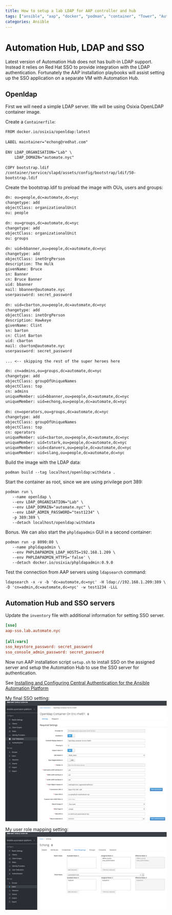 ```yaml
---
title: How to setup a lab LDAP for AAP controller and hub
tags: ["ansible", "aap", "docker", "podman", "container", "Tower", "Automation Hub", "LDAP", "OpenLDAP" ]
categories: Ansible
---
```


# Automation Hub, LDAP and SSO
Latest version of Automation Hub does not has built-in LDAP support.  Instead it relies on Red Hat SSO to provide integration with the LDAP authentication.  Fortunately the AAP installation playbooks will assist setting up the SSO application on a separate VM with Automation Hub.

## Openldap
First we will need a simple LDAP server.  We will be using Osixia OpenLDAP container image.

Create a `Containerfile`:
````docker
FROM docker.io/osixia/openldap:latest

LABEL maintainer="echong@redhat.com"

ENV LDAP_ORGANISATION="Lab" \
    LDAP_DOMAIN="automate.nyc"

COPY bootstrap.ldif /container/service/slapd/assets/config/bootstrap/ldif/50-bootstrap.ldif
````

Create the bootstrap.ldif to preload the image with OUs, users and groups:
````ldif
dn: ou=people,dc=automate,dc=nyc
changetype: add
objectClass: organizationalUnit
ou: people

dn: ou=groups,dc=automate,dc=nyc
changetype: add
objectClass: organizationalUnit
ou: groups

dn: uid=bbanner,ou=people,dc=automate,dc=nyc
changetype: add
objectClass: inetOrgPerson
description: The Hulk
givenName: Bruce
sn: Banner
cn: Bruce Banner
uid: bbanner
mail: bbanner@automate.nyc
userpassword: secret_password

dn: uid=cbarton,ou=people,dc=automate,dc=nyc
changetype: add
objectClass: inetOrgPerson
description: Hawkeye
givenName: Clint
sn: barton
cn: Clint Barton
uid: cbarton
mail: cbarton@automate.nyc
userpassword: secret_password

... <-- skipping the rest of the super heroes here
````
<!--
dn: uid=slang,ou=people,dc=automate,dc=nyc
changetype: add
objectClass: inetOrgPerson
description: Ant Man
givenName: Scott
sn: Lang
cn: Scott Lang
uid: slang
mail: slang@automate.nyc
userpassword: secret_password

dn: uid=tstark,ou=people,dc=automate,dc=nyc
changetype: add
objectClass: inetOrgPerson
description: Iron Man
givenName: Tony
sn: Stark
cn: Tony Stark
uid: tstark
mail: tstart@automate.nyc
userpassword: secret_password

dn: uid=cdanvers,ou=people,dc=automate,dc=nyc
changetype: add
objectClass: inetOrgPerson
description: Captain Marvel
givenName: Carol
sn: Danvers
cn: Carol Davers
uid: cdanvers
mail: cdanvers@automate.nyc
userpassword: secret_password

dn: uid=echong,ou=people,dc=automate,dc=nyc
changetype: add
objectClass: inetOrgPerson
description: Eric Chong the admin
givenName: Eric
sn: Chong
cn: Eric Chong
uid: echong
mail: echong@redhat.com
userpassword: secret_password
-->
````ldif
dn: cn=admins,ou=groups,dc=automate,dc=nyc
changetype: add
objectClass: groupOfUniqueNames
objectClass: top
cn: admins
uniqueMember: uid=bbanner,ou=people,dc=automate,dc=nyc
uniqueMember: uid=echong,ou=people,dc=automate,dc=nyc

dn: cn=operators,ou=groups,dc=automate,dc=nyc
changetype: add
objectClass: groupOfUniqueNames
objectClass: top
cn: operators
uniqueMember: uid=cbarton,ou=people,dc=automate,dc=nyc
uniqueMember: uid=tstark,ou=people,dc=automate,dc=nyc
uniqueMember: uid=cdanvers,ou=people,dc=automate,dc=nyc
uniqueMember: uid=slang,ou=people,dc=automate,dc=nyc
````

Build the image with the LDAP data:
````shell
podman build --tag localhost/openldap:withdata .
````

Start the container as root, since we are using privilege port 389:
````shell
podman run \
   --name openldap \
   --env LDAP_ORGANISATION="Lab" \
   --env LDAP_DOMAIN="automate.nyc" \
   --env LDAP_ADMIN_PASSWORD="test1234" \
   -p 389:389 \
   --detach localhost/openldap:withdata
````

Bonus.  We can also start the `phpldapadmin` GUI in a second container:
````shell
podman run -p 8090:80 \
   --name phpldapadmin \
   --env PHPLDAPADMIN_LDAP_HOSTS=192.168.1.209 \
   --env PHPLDAPADMIN_HTTPS='false' \
   --detach docker.io/osixia/phpldapadmin:0.9.0
````

Test the connection from AAP servers using `ldapsearch` command:
````shell
ldapsearch -x -v -b 'dc=automate,dc=nyc' -H ldap://192.168.1.209:389 \
-D 'cn=admin,dc=automate,dc=nyc' -w test1234 -LLL
````

## Automation Hub and SSO servers
Update the `inventory` file with additional information for setting SSO server.
````ini
[sso]
aap-sso.lab.automate.nyc

[all:vars]
sso_keystore_password: secret_password
sso_console_admin_password: secret_password
````

Now run AAP installation script `setup.sh` to install SSO on the assigned server and setup the Automation Hub to use the SSO server for authentication.

See [Installing and Configuring Central Authentication for the Ansible Automation Platform](https://access.redhat.com/documentation/en-us/red_hat_ansible_automation_platform/2.1/html/installing_and_configuring_central_authentication_for_the_ansible_automation_platform)

My final SSO setting: ![SSO Setting](/assets/images/2022/2022-01-17-sso-settings.png) 

My user role mapping setting: ![User Role Mapping](/assets/images/2022/2022-01-17-sso-user-role-mapping.png)